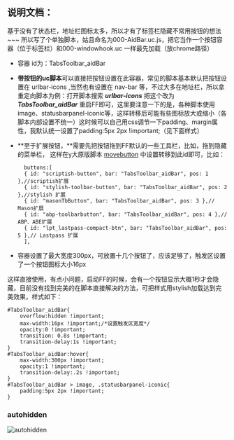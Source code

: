 ## 说明文档：
基于没有了状态栏，地址栏图标太多，所以才有了标签栏隐藏不常用按钮的想法~~~
所以写了个单独脚本，姑且命名为000-AidBar.uc.js，把它当作一个按钮容器（位于标签栏）和000-windowhook.uc 一样最先加载（放chrome路径）

- 容器 id为：TabsToolbar_aidBar

- **带按钮的uc脚本**可以直接把按钮设置在此容器，常见的脚本基本默认把按钮设置在 urlbar-icons ,当然也有设置在 nav-bar 等，不过大多在地址栏，所以拿重定向脚本为例：打开脚本搜索 ***urlbar-icons*** 把这个改为 ***TabsToolbar_aidBar*** 重启FF即可，这里要注意一下的是，各种脚本使用image、statusbarpanel-iconic等，这样转移后可能有些图标放大或缩小（各脚本内部设置不统一）这时候可以自己用css调节一下padding、margin属性，我默认统一设置了padding:5px 2px !important;（见下面样式）

- **至于扩展按钮，**需要先把按钮拖到FF默认的一些工具栏，比如，拖到隐藏的菜单栏， 这样在y大原版脚本 [movebutton](https://github.com/ywzhaiqi/userChromeJS/tree/master/moveButton) 中设置转移到此id即可，比如：

		buttons:[
		{ id: "scriptish-button", bar: "TabsToolbar_aidBar", pos: 1 },//scriptish扩展
		{ id: "stylish-toolbar-button", bar: "TabsToolbar_aidBar", pos: 2 },//stylish 扩展
		{ id: "masonTbButton", bar: "TabsToolbar_aidBar", pos: 3 },// Mason扩展
		{ id: "abp-toolbarbutton", bar: "TabsToolbar_aidBar", pos: 4 },// ABP、ABE扩展
		{ id: "lpt_lastpass-compact-btn", bar: "TabsToolbar_aidBar", pos: 5 },// Lastpass 扩展
		],


- 容器设置了最大宽度300px，可放置十几个按钮了，应该足够了，触发区设置了一个按钮图标大小16px

这样直接使用，有点小问题，启动FF的时候，会有一个按钮显示大概1秒才会隐藏，目前没有找到完美的在脚本直接解决的方法，可把样式用stylish加载达到完美效果，样式如下：

	#TabsToolbar_aidBar{
	    overflow:hidden !important;
	    max-width:16px !important;/*设置触发区宽度*/
	    opacity:0 !important;
	    transition: 0.8s !important;
		transition-delay:1s !important;
	}
	#TabsToolbar_aidBar:hover{
   		max-width:300px !important;
    	opacity:1 !important;
		transition-delay:.2s !important;
	}
	#TabsToolbar_aidBar > image, .statusbarpanel-iconic{
		padding:5px 2px !important;
	}

### autohidden
![autohidden](https://github.com/defpt/userChromeJs/blob/master/AidBar/autohidden.gif?raw=true)